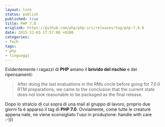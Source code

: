 ```yaml
---
layout: link
status: publish
published: true
title: PHP 7.0
origlink: https://github.com/php/php-src/releases/tag/php-7.0.0
date: 2015-12-03 17:57:00 +0100
categories:
- Tech
tags:
- php
- linguaggi
---
```


Evidentemente i ragazzi di **PHP** amano il **brivido del rischio** e dei ripensamenti:

> After doing the last evaluations in the RMs circle before going for 7.0.0 RTM preparations, we came to the conclusion that the current state does not look reasonable to be packaged as the final release.

Dopo lo stralcio di cui sopra di una mail al gruppo di lavoro, proprio due giorni fa è apparso il tag di **PHP 7.0**. Ovviamente, come tutte le creature appena nate, ne viene sconsigliato l'uso in produzione: handle with care :-)))
